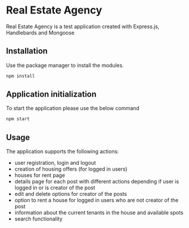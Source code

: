 # Real Estate Agency

Real Estate Agency is a test application created with Express.js, Handlebards and Mongoose

## Installation

Use the package manager to install the modules.

```bash
npm install
```

## Application initialization

To start the application please use the below command
```bash
npm start
```

## Usage

The application supports the following actions:
- user registration, login and logout
- creation of housing offers (for logged in users)
- houses for rent page
- details page for each post with different actions depending if user is logged in or is creator of the post
- edit and delete options for creator of the posts
- option to rent a house for logged in users who are not creator of the post 
- information about the current tenants in the house and available spots
- search functionality 